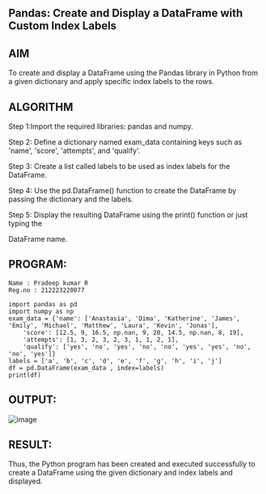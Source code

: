 ## Pandas: Create and Display a DataFrame with Custom Index Labels
## AIM
To create and display a DataFrame using the Pandas library in Python from a given dictionary and apply specific index labels to the rows.
## ALGORITHM
Step 1:Import the required libraries: pandas and numpy.

Step 2: Define a dictionary named exam_data containing keys such as 'name', 'score', 'attempts', and 'qualify'.

Step 3: Create a list called labels to be used as index labels for the DataFrame.

Step 4: Use the pd.DataFrame() function to create the DataFrame by passing the dictionary and the labels.

Step 5: Display the resulting DataFrame using the print() function or just typing the 

DataFrame name.
## PROGRAM:
```
Name : Pradeep kumar R
Reg.no : 212223220077
```
```
import pandas as pd
import numpy as np
exam_data = {'name': ['Anastasia', 'Dima', 'Katherine', 'James', 'Emily', 'Michael', 'Matthew', 'Laura', 'Kevin', 'Jonas'],
    'score': [12.5, 9, 16.5, np.nan, 9, 20, 14.5, np.nan, 8, 19],
    'attempts': [1, 3, 2, 3, 2, 3, 1, 1, 2, 1],
    'qualify': ['yes', 'no', 'yes', 'no', 'no', 'yes', 'yes', 'no', 'no', 'yes']}
labels = ['a', 'b', 'c', 'd', 'e', 'f', 'g', 'h', 'i', 'j']
df = pd.DataFrame(exam_data , index=labels)
print(df)
```
## OUTPUT:
 
![image](https://github.com/user-attachments/assets/20282400-9894-41ab-98ef-96ccfabaacb8)


## RESULT:
Thus, the Python program has been created and executed successfully to create a DataFrame using the given dictionary and index labels and displayed.
